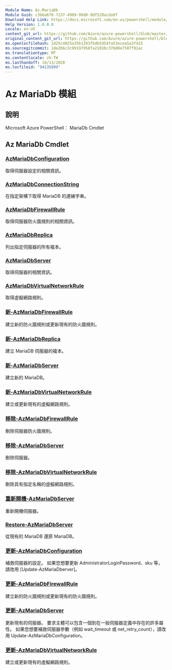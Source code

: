 ```yaml
---
Module Name: Az.MariaDb
Module Guid: c3b6a676-7237-4989-99d0-9df520acda9f
Download Help Link: https://docs.microsoft.com/en-us/powershell/module/az.mariadb
Help Version: 1.0.0.0
Locale: en-US
content_git_url: https://github.com/Azure/azure-powershell/blob/master/src/MariaDb/help/Az.MariaDb.md
original_content_git_url: https://github.com/Azure/azure-powershell/blob/master/src/MariaDb/help/Az.MariaDb.md
ms.openlocfilehash: 1d25c4025a35b1293fbdb5d54fa53ecea5a3f425
ms.sourcegitcommit: 1de2b6c3c99197958fa2101bc37680e7507f91ac
ms.translationtype: MT
ms.contentlocale: zh-TW
ms.lasthandoff: 10/13/2020
ms.locfileid: "94135899"
---
```

# Az MariaDb 模組
## 說明
Microsoft Azure PowerShell： MariaDb Cmdlet

## Az MariaDb Cmdlet
### [AzMariaDbConfiguration](Get-AzMariaDbConfiguration.md)
取得伺服器設定的相關資訊。

### [AzMariaDbConnectionString](Get-AzMariaDbConnectionString.md)
在指定架構下取得 MariaDB 的連線字串。

### [AzMariaDbFirewallRule](Get-AzMariaDbFirewallRule.md)
取得伺服器防火牆規則的相關資訊。

### [AzMariaDbReplica](Get-AzMariaDbReplica.md)
列出指定伺服器的所有複本。

### [AzMariaDbServer](Get-AzMariaDbServer.md)
取得伺服器的相關資訊。

### [AzMariaDbVirtualNetworkRule](Get-AzMariaDbVirtualNetworkRule.md)
取得虛擬網路規則。

### [新-AzMariaDbFirewallRule](New-AzMariaDbFirewallRule.md)
建立新的防火牆規則或更新現有的防火牆規則。

### [新-AzMariaDbReplica](New-AzMariaDbReplica.md)
建立 MariaDB 伺服器的複本。

### [新-AzMariaDbServer](New-AzMariaDbServer.md)
建立新的 MariaDB。

### [新-AzMariaDbVirtualNetworkRule](New-AzMariaDbVirtualNetworkRule.md)
建立或更新現有的虛擬網路規則。

### [移除-AzMariaDbFirewallRule](Remove-AzMariaDbFirewallRule.md)
刪除伺服器防火牆規則。

### [移除-AzMariaDbServer](Remove-AzMariaDbServer.md)
刪除伺服器。

### [移除-AzMariaDbVirtualNetworkRule](Remove-AzMariaDbVirtualNetworkRule.md)
刪除具有指定名稱的虛擬網路規則。

### [重新開機-AzMariaDbServer](Restart-AzMariaDbServer.md)
重新開機伺服器。

### [Restore-AzMariaDbServer](Restore-AzMariaDbServer.md)
從現有的 MariaDB 還原 MariaDB。

### [更新-AzMariaDbConfiguration](Update-AzMariaDbConfiguration.md)
補救伺服器的設定。
如果您想要更新 AdministratorLoginPassword、sku 等，請改用 [Update-AzMariaDberver]。

### [更新-AzMariaDbFirewallRule](Update-AzMariaDbFirewallRule.md)
建立新的防火牆規則或更新現有的防火牆規則。

### [更新-AzMariaDbServer](Update-AzMariaDbServer.md)
更新現有的伺服器。
要求主體可以包含一個到在一般伺服器定義中存在的許多屬性。
如果您想要補救伺服器參數（例如 wait_timeout 或 net_retry_count），請改用 Update-AzMariaDbConfiguration。

### [更新-AzMariaDbVirtualNetworkRule](Update-AzMariaDbVirtualNetworkRule.md)
建立或更新現有的虛擬網路規則。

